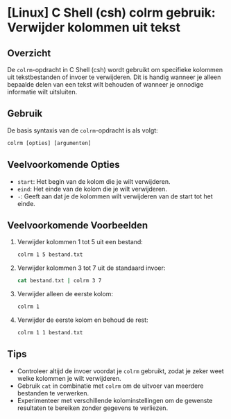 # [Linux] C Shell (csh) colrm gebruik: Verwijder kolommen uit tekst

## Overzicht
De `colrm`-opdracht in C Shell (csh) wordt gebruikt om specifieke kolommen uit tekstbestanden of invoer te verwijderen. Dit is handig wanneer je alleen bepaalde delen van een tekst wilt behouden of wanneer je onnodige informatie wilt uitsluiten.

## Gebruik
De basis syntaxis van de `colrm`-opdracht is als volgt:

```csh
colrm [opties] [argumenten]
```

## Veelvoorkomende Opties
- `start`: Het begin van de kolom die je wilt verwijderen.
- `eind`: Het einde van de kolom die je wilt verwijderen.
- `-`: Geeft aan dat je de kolommen wilt verwijderen van de start tot het einde.

## Veelvoorkomende Voorbeelden

1. Verwijder kolommen 1 tot 5 uit een bestand:
   ```csh
   colrm 1 5 bestand.txt
   ```

2. Verwijder kolommen 3 tot 7 uit de standaard invoer:
   ```csh
   cat bestand.txt | colrm 3 7
   ```

3. Verwijder alleen de eerste kolom:
   ```csh
   colrm 1
   ```

4. Verwijder de eerste kolom en behoud de rest:
   ```csh
   colrm 1 1 bestand.txt
   ```

## Tips
- Controleer altijd de invoer voordat je `colrm` gebruikt, zodat je zeker weet welke kolommen je wilt verwijderen.
- Gebruik `cat` in combinatie met `colrm` om de uitvoer van meerdere bestanden te verwerken.
- Experimenteer met verschillende kolominstellingen om de gewenste resultaten te bereiken zonder gegevens te verliezen.
